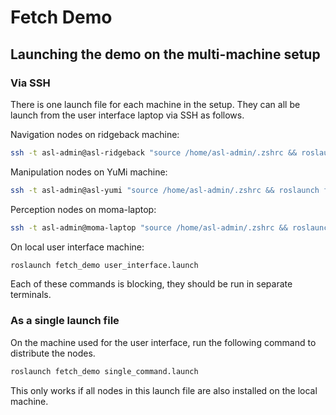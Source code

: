 
# Fetch Demo

## Launching the demo on the multi-machine setup

### Via SSH

There is one launch file for each machine in the setup. They can all be launch from the user interface laptop via SSH as follows.

Navigation nodes on ridgeback machine:

```bash
ssh -t asl-admin@asl-ridgeback "source /home/asl-admin/.zshrc && roslaunch fetch_demo navigation.launch"
```

Manipulation nodes on YuMi machine:

```bash
ssh -t asl-admin@asl-yumi "source /home/asl-admin/.zshrc && roslaunch fetch_demo manipulation.launch"
```

Perception nodes on moma-laptop:

```bash
ssh -t asl-admin@moma-laptop "source /home/asl-admin/.zshrc && roslaunch fetch_demo perception.launch"
```

On local user interface machine:

```bash
roslaunch fetch_demo user_interface.launch
```

Each of these commands is blocking, they should be run in separate terminals.

### As a single launch file

On the machine used for the user interface, run the following command to distribute the nodes.

```bash
roslaunch fetch_demo single_command.launch
```

This only works if all nodes in this launch file are also installed on the local machine.
